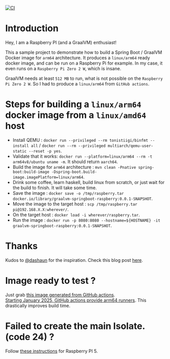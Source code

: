 [![CI](https://github.com/mpalourdio/graalvm-springboot-raspberry/actions/workflows/main.yml/badge.svg)](https://github.com/mpalourdio/graalvm-springboot-raspberry/actions/workflows/main.yml)

# Introduction 

Hey, I am a Raspberry PI (and a GraalVM) enthusiast!

This a sample project to demonstrate how to build a Spring Boot / GraalVM Docker image for `arm64` architecture.
It produces a `linux/arm64` ready docker image, and can be run on a Raspberry Pi for example. In my case, it even runs on a `Raspberry Pi Zero 2 W`, which is insane.

GraalVM needs at least `512 MB` to run, what is not possible on the `Raspberry Pi Zero 2 W`. So I had to produce a `linux/arm64` from `GitHub actions`.

# Steps for building a `linux/arm64` docker image from a `linux/amd64` host

- Install QEMU : `docker run --privileged --rm tonistiigi/binfmt --install all` / `docker run --rm --privileged multiarch/qemu-user-static --reset -p yes`.
- Validate that it works: `docker run --platform=linux/arm64 --rm -t arm64v8/ubuntu uname -m`. It should return `aarch64`.
- Build the image for `arm64` architecture : `mvn clean -Pnative spring-boot:build-image -Dspring-boot.build-image.imagePlatform=linux/arm64`.
- Drink some coffee, learn haskell, build linux from scratch, or just wait for the build to finish. It will take some time.
- Save the image : `docker save -o /tmp/raspberry.tar docker.io/library/graalvm-springboot-raspberry:0.0.1-SNAPSHOT`.
- Move the image to the target host : `scp /tmp/raspberry.tar pi@192.168.X.X:wherever/`.
- On the target host : `docker load -i wherever/raspberry.tar`.
- Run the image : `docker run -p 8080:8080 --hostname=${HOSTNAME} -it graalvm-springboot-raspberry:0.0.1-SNAPSHOT`.

# Thanks

Kudos to [@dashaun](https://github.com/dashaun/) for the inspiration. Check this blog post [here](https://dashaun.com/posts/multi-architecture-spring-oci-from-anywhere-with-paketo/).

# Image ready to test ?

Just grab [this image generated from GitHub actions](https://mpalourdio.github.io/graalvm-springboot-raspberry/raspberry.tar).  
[Starting January 2025, GitHub actions provide arm64 runners](https://github.com/orgs/community/discussions/19197#discussioncomment-11859757). This drastically improves build time.

# Failed to create the main Isolate. (code 24) ?

Follow [these instructions](https://pimylifeup.com/raspberry-pi-page-size/) for Raspberry PI 5.
